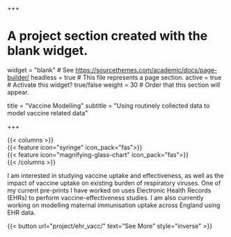 +++
# A project section created with the blank widget.
widget = "blank"  # See https://sourcethemes.com/academic/docs/page-builder/
headless = true  # This file represents a page section.
active = true # Activate this widget? true/false
weight = 30  # Order that this section will appear.

title = "Vaccine Modelling"
subtitle = "Using routinely collected data to model vaccine related data"

+++

<div class="row justify-content-center">
{{< columns >}}
    <div class="col-md-4">
        {{< feature icon="syringe" icon_pack="fas">}}
    </div>
    <div class="col-md-4">
        {{< feature icon="magnifying-glass-chart" icon_pack="fas">}}
    </div>
{{< /columns >}}
</div>

I am interested in studying vaccine uptake and effectiveness, as well as the impact of vaccine uptake on existing burden of respiratory viruses. One of my current pre-prints I have worked on uses Electronic Health Records (EHRs) to perform vaccine-effectiveness studies. I am also currently working on modelling maternal immunisation uptake across England using EHR data.

{{< button url="project/ehr_vacc/" text="See More" style="inverse" >}}